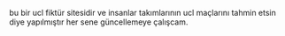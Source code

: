 bu bir ucl fiktür sitesidir ve insanlar takımlarının ucl maçlarını tahmin etsin diye yapılmıştır her sene güncellemeye çalışcam.
